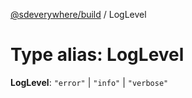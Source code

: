 [@sdeverywhere/build](../index.md) / LogLevel

# Type alias: LogLevel

 **LogLevel**: ``"error"`` \| ``"info"`` \| ``"verbose"``
